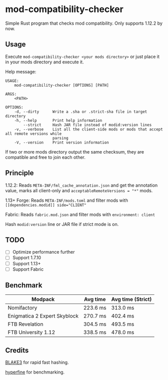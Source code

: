 # mod-compatibility-checker

Simple Rust program that checks mod compatibility. Only supports 1.12.2 by now.

## Usage

Execute `mod-compatibility-checker <your mods directory>` or just place it in your mods directory and execute it.

Help message:
```
USAGE:
    mod-compatibility-checker [OPTIONS] [PATH]

ARGS:
    <PATH>

OPTIONS:
    -d, --dirty      Write a .sha or .strict-sha file in target directory
    -h, --help       Print help information
        --strict     Hash JAR file instead of modid:version lines
    -v, --verbose    List all the client-side mods or mods that accept all remote versions while
                     parsing
    -V, --version    Print version information
```

If two or more mods directory output the same checksum, they are compatible and free to join each other.

## Principle

1.12.2: Reads `META-INF/fml_cache_annotation.json` and get the annotation value, marks all client-only and `acceptableRemoteVersions = "*"` mods.

1.13+ Forge: Reads `META-INF/mods.toml` and filter mods with `[[dependencies.modid]] side="CLIENT"`

Fabric: Reads `fabric.mod.json` and filter mods with `environment: client`

Hash `modid:version` line or JAR file if strict mode is on.

## TODO

- [ ] Optimize performance further
- [ ] Support 1.7.10
- [ ] Support 1.13+
- [ ] Support Fabric

## Benchmark

| Modpack | Avg time | Avg time (Strict) |
| -- |  -- | -- |
| Nomifactory | 223.6 ms | 313.0 ms |
| Enigmatica 2 Expert Skyblock | 270.7 ms | 402.4 ms |
| FTB Revelation | 304.5 ms | 493.5 ms |
| FTB University 1.12 | 338.5 ms | 478.0 ms |

## Credits

[BLAKE3](https://github.com/BLAKE3-team/BLAKE3) for rapid fast hashing.

[hyperfine](https://github.com/sharkdp/hyperfine) for benchmarking.

